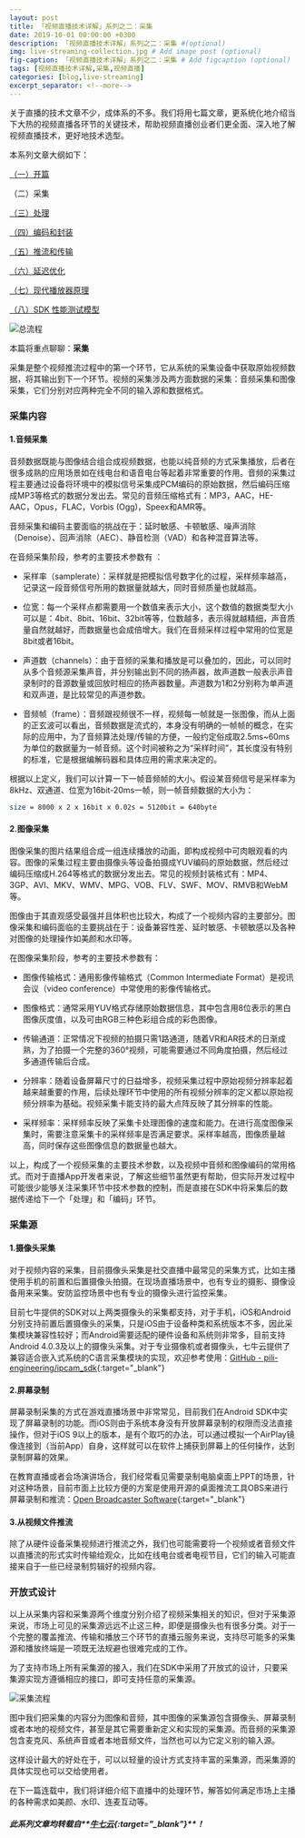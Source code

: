 ```yaml
---
layout: post
title: 「视频直播技术详解」系列之二：采集
date: 2019-10-01 00:00:00 +0300
description: 「视频直播技术详解」系列之二：采集 #(optional)
img: live-streaming-collection.jpg # Add image post (optional)
fig-caption: 「视频直播技术详解」系列之二：采集 # Add figcaption (optional)
tags: [视频直播技术详解,采集,视频直播]
categories: [blog,live-streaming]
excerpt_separator: <!--more-->
---
```


关于直播的技术文章不少，成体系的不多。我们将用七篇文章，更系统化地介绍当下大热的视频直播各环节的关键技术<!--more-->，帮助视频直播创业者们更全面、深入地了解视频直播技术，更好地技术选型。

本系列文章大纲如下：

[（一）开篇](https://wowfrank.github.io/live-streaming-opening/)

（二）采集

[（三）处理](https://wowfrank.github.io/live-streaming-proceed/)

[（四）编码和封装](https://wowfrank.github.io/live-streaming-code-and-encapsulation/)

[（五）推流和传输](https://wowfrank.github.io/live-streaming-push-and-transport/)

[（六）延迟优化](https://wowfrank.github.io/live-streaming-optimize-latency/)

[（七）现代播放器原理](https://wowfrank.github.io/live-streaming-theory-of-modern-player/)

[（八）SDK 性能测试模型](https://wowfrank.github.io/live-streaming-model-of-sdk-testing/)

![总流程]({{site.baseurl}}/assets/img/live-streaming-collection-1.jpeg)

本篇将重点聊聊：**采集**

采集是整个视频推流过程中的第一个环节，它从系统的采集设备中获取原始视频数据，将其输出到下一个环节。视频的采集涉及两方面数据的采集：音频采集和图像采集，它们分别对应两种完全不同的输入源和数据格式。

### **采集内容**

#### **1.音频采集**

音频数据既能与图像结合组合成视频数据，也能以纯音频的方式采集播放，后者在很多成熟的应用场景如在线电台和语音电台等起着非常重要的作用。音频的采集过程主要通过设备将环境中的模拟信号采集成PCM编码的原始数据，然后编码压缩成MP3等格式的数据分发出去。常见的音频压缩格式有：MP3，AAC，HE-AAC，Opus，FLAC，Vorbis (Ogg)，Speex和AMR等。

音频采集和编码主要面临的挑战在于：延时敏感、卡顿敏感、噪声消除（Denoise）、回声消除（AEC）、静音检测（VAD）和各种混音算法等。

在音频采集阶段，参考的主要技术参数有 ：

* 采样率（samplerate）：采样就是把模拟信号数字化的过程，采样频率越高，记录这一段音频信号所用的数据量就越大，同时音频质量也就越高。

* 位宽：每一个采样点都需要用一个数值来表示大小，这个数值的数据类型大小可以是：4bit、8bit、16bit、32bit等等，位数越多，表示得就越精细，声音质量自然就越好，而数据量也会成倍增大。我们在音频采样过程中常用的位宽是8bit或者16bit。

* 声道数（channels）：由于音频的采集和播放是可以叠加的，因此，可以同时从多个音频源采集声音，并分别输出到不同的扬声器，故声道数一般表示声音录制时的音源数量或回放时相应的扬声器数量。声道数为1和2分别称为单声道和双声道，是比较常见的声道参数。

* 音频帧（frame）：音频跟视频很不一样，视频每一帧就是一张图像，而从上面的正玄波可以看出，音频数据是流式的，本身没有明确的一帧帧的概念，在实际的应用中，为了音频算法处理/传输的方便，一般约定俗成取2.5ms~60ms为单位的数据量为一帧音频。这个时间被称之为“采样时间”，其长度没有特别的标准，它是根据编解码器和具体应用的需求来决定的。

根据以上定义，我们可以计算一下一帧音频帧的大小。假设某音频信号是采样率为8kHz、双通道、位宽为16bit-20ms一帧，则一帧音频数据的大小为：

```bash
size = 8000 x 2 x 16bit x 0.02s = 5120bit = 640byte
```

#### **2.图像采集**

图像采集的图片结果组合成一组连续播放的动画，即构成视频中可肉眼观看的内容。图像的采集过程主要由摄像头等设备拍摄成YUV编码的原始数据，然后经过编码压缩成H.264等格式的数据分发出去。常见的视频封装格式有：MP4、3GP、AVI、MKV、WMV、MPG、VOB、FLV、SWF、MOV、RMVB和WebM等。

图像由于其直观感受最强并且体积也比较大，构成了一个视频内容的主要部分。图像采集和编码面临的主要挑战在于：设备兼容性差、延时敏感、卡顿敏感以及各种对图像的处理操作如美颜和水印等。

在图像采集阶段，参考的主要技术参数有：

* 图像传输格式：通用影像传输格式（Common Intermediate Format）是视讯会议（video conference）中常使用的影像传输格式。

* 图像格式：通常采用YUV格式存储原始数据信息，其中包含用8位表示的黑白图像灰度值，以及可由RGB三种色彩组合成的彩色图像。

* 传输通道：正常情况下视频的拍摄只需1路通道，随着VR和AR技术的日渐成熟，为了拍摄一个完整的360°视频，可能需要通过不同角度拍摄，然后经过多通道传输后合成。

* 分辨率：随着设备屏幕尺寸的日益增多，视频采集过程中原始视频分辨率起着越来越重要的作用，后续处理环节中使用的所有视频分辨率的定义都以原始视频分辨率为基础。视频采集卡能支持的最大点阵反映了其分辨率的性能。

* 采样频率：采样频率反映了采集卡处理图像的速度和能力。在进行高度图像采集时，需要注意采集卡的采样频率是否满足要求。采样率越高，图像质量越高，同时保存这些图像信息的数据量也越大。

以上，构成了一个视频采集的主要技术参数，以及视频中音频和图像编码的常用格式。而对于直播App开发者来说，了解这些细节虽然更有帮助，但实际开发过程中可能很少能够关注采集环节中技术参数的控制，而是直接在SDK中将采集后的数据传递给下一个「处理」和「编码」环节。


### **采集源**

#### **1.摄像头采集**

对于视频内容的采集，目前摄像头采集是社交直播中最常见的采集方式，比如主播使用手机的前置和后置摄像头拍摄。在现场直播场景中，也有专业的摄影、摄像设备用来采集。安防监控场景中也有专业的摄像头进行监控采集。

目前七牛提供的SDK对以上两类摄像头的采集都支持，对于手机，iOS和Android分别支持前置后置摄像头的采集，只是iOS由于设备种类和系统版本不多，因此采集模块兼容性较好；而Android需要适配的硬件设备和系统则非常多，目前支持Android 4.0.3及以上的摄像头采集。对于专业摄像机或者摄像头，七牛云提供了兼容适合嵌入式系统的C语言采集模块的实现，欢迎参考使用：[GitHub - pili-engineering/ipcam_sdk](https://link.zhihu.com/?target=https%3A//github.com/pili-engineering/ipcam_sdk){:target="_blank"}

#### **2.屏幕录制**

屏幕录制采集的方式在游戏直播场景中非常常见，目前我们在Android SDK中实现了屏幕录制的功能。而iOS则由于系统本身没有开放屏幕录制的权限而没法直接操作，但对于iOS 9以上的版本，是有个取巧的办法，可以通过模拟一个AirPlay镜像连接到（当前App）自身，这样就可以在软件上捕获到屏幕上的任何操作，达到录制屏幕的效果。

在教育直播或者会场演讲场合，我们经常看见需要录制电脑桌面上PPT的场景，针对这种场景，目前市面上比较方便的方案是使用开源的桌面推流工具OBS来进行屏幕录制和推流：[Open Broadcaster Software](https://link.zhihu.com/?target=https%3A//obsproject.com/){:target="_blank"}

#### **3.从视频文件推流**

除了从硬件设备采集视频进行推流之外，我们也可能需要将一个视频或者音频文件以直播流的形式实时传输给观众，比如在线电台或者电视节目，它们的输入可能直接来自于一些已经录制剪辑好的视频内容。


### **开放式设计**

以上从采集内容和采集源两个维度分别介绍了视频采集相关的知识，但对于采集源来说，市场上可见的采集源远远不止这三种，即便是摄像头也有很多分类。对于一个完整的覆盖推流、传输和播放三个环节的直播云服务来说，支持尽可能多的采集源和播放终端是一项既无法规避也很难完成的工作。

为了支持市场上所有采集源的接入，我们在SDK中采用了开放式的设计，只要采集源实现方遵循相应的接口，即可支持任意的采集源。

![采集流程]({{site.baseurl}}/assets/img/live-streaming-collection-2.jpeg)

图中我们把采集的内容分为图像和音频，其中图像的采集源包含摄像头、屏幕录制或者本地的视频文件，甚至是其它需要重新定义和实现的采集源。而音频的采集源包含麦克风、系统声音或者本地音频文件，当然也可以为它定义别的输入源。

这样设计最大的好处在于，可以以轻量的设计方式支持丰富的采集源，而采集源的具体实现也可以交给使用者。

在下一篇连载中，我们将详细介绍下直播中的处理环节，解答如何满足市场上主播的各种需求如美颜、水印、连麦互动等。

##### 此系列文章均转载自**[牛七云](https://www.qiniu.com/){:target="_blank"}**！